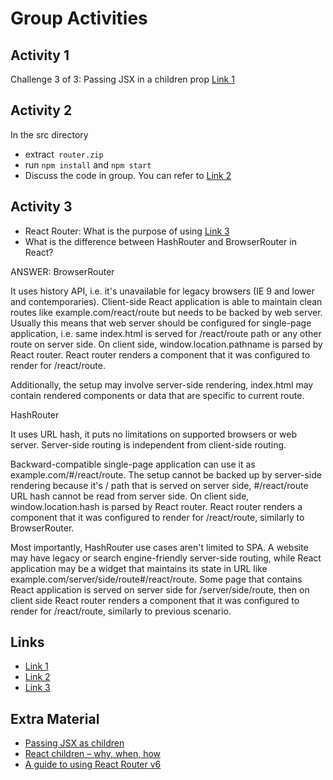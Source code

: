 # Group Activities

## Activity 1

Challenge 3 of 3:  Passing JSX in a children prop [Link 1](#links)

## Activity 2
In the src directory
- extract` router.zip`
- run `npm install` and `npm start`
- Discuss the code in group. You can refer to [Link 2](#links)



## Activity 3

- React Router: What is the purpose of using <Outlet /> [Link 3](#links)
- What is the difference between HashRouter and BrowserRouter in React?

ANSWER:
BrowserRouter

It uses history API, i.e. it's unavailable for legacy browsers (IE 9 and lower and contemporaries). Client-side React application is able to maintain clean routes like example.com/react/route but needs to be backed by web server. Usually this means that web server should be configured for single-page application, i.e. same index.html is served for /react/route path or any other route on server side. On client side, window.location.pathname is parsed by React router. React router renders a component that it was configured to render for /react/route.

Additionally, the setup may involve server-side rendering, index.html may contain rendered components or data that are specific to current route.

HashRouter

It uses URL hash, it puts no limitations on supported browsers or web server. Server-side routing is independent from client-side routing.

Backward-compatible single-page application can use it as example.com/#/react/route. The setup cannot be backed up by server-side rendering because it's / path that is served on server side, #/react/route URL hash cannot be read from server side. On client side, window.location.hash is parsed by React router. React router renders a component that it was configured to render for /react/route, similarly to BrowserRouter.

Most importantly, HashRouter use cases aren't limited to SPA. A website may have legacy or search engine-friendly server-side routing, while React application may be a widget that maintains its state in URL like example.com/server/side/route#/react/route. Some page that contains React application is served on server side for /server/side/route, then on client side React router renders a component that it was configured to render for /react/route, similarly to previous scenario.


## Links
- [Link 1](https://beta.reactjs.org/learn/passing-props-to-a-component#challenges)
- [Link 2](https://www.w3schools.com/react/react_router.asp)
- [Link 3](https://medium.com/nerd-for-tech/react-router-dom-v6-part-i-49a63a92d858)

## Extra Material
- [Passing JSX as children](https://beta.reactjs.org/learn/passing-props-to-a-component#passing-jsx-as-children)
- [React children – why, when, how ](https://dev.to/franca/react-children-2k4e)
- [A guide to using React Router v6](https://blog.logrocket.com/react-router-v6/)



